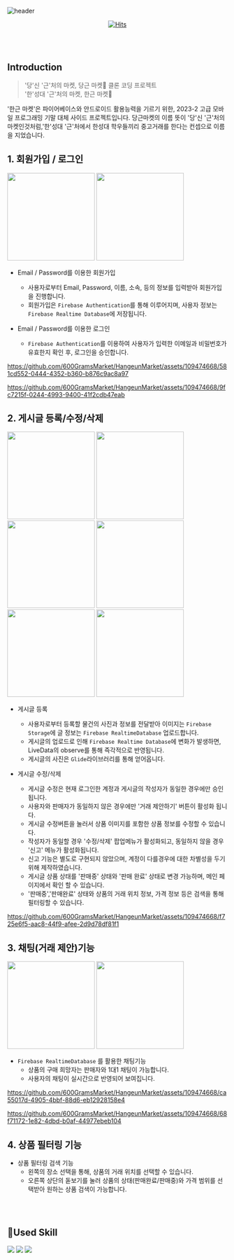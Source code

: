 ![header](https://capsule-render.vercel.app/api?type=waving&color=gradient&height=200&section=header&text=한근마켓&fontSize=60&fontAlign=78&fontAlignY=38)

<div align="center">

[![Hits](https://hits.seeyoufarm.com/api/count/incr/badge.svg?url=https%3A%2F%2Fgithub.com%2F600GramsMarket%2FHangeunMarket&count_bg=%2379C83D&title_bg=%23555555&icon=github.svg&icon_color=%23E7E7E7&title=hits&edge_flat=false)](https://hits.seeyoufarm.com)

</div>

<br><br>

## Introduction
> '당'신 '근'처의 마켓, 당근 마켓🥕 클론 코딩 프로젝트 <br>
> '한'성대 '근'처의 마켓, 한근 마켓🍖

'한근 마켓'은 파이어베이스와 안드로이드 활용능력을 기르기 위한, 2023-2 고급 모바일 프로그래밍 기말 대체 사이드 프로젝트입니다.
당근마켓의 이름 뜻이 '당'신 '근'처의 마켓인것처럼,'한'성대 '근'처에서 한성대 학우들끼리 중고거래를 한다는 컨셉으로 이름을 지었습니다.

## 1. 회원가입 / 로그인

<p float="left">
  <img src="https://github.com/600GramsMarket/HangeunMarket/assets/109474668/133d69ab-694c-4acc-871e-1f20a024f955" width="200"/>
  <img src="https://github.com/600GramsMarket/HangeunMarket/assets/109474668/67a08611-82e1-4e1f-9585-55d4eccf4e09" width="200"/> 
</p>

- Email / Password를 이용한 회원가입
  - 사용자로부터 Email, Password, 이름, 소속, 등의 정보를 입력받아 회원가입을 진행합니다.
  - 회원가입은 `Firebase Authentication`를 통해 이루어지며, 사용자 정보는 `Firebase Realtime Database`에 저장됩니다.
  
- Email / Password를 이용한 로그인
  - `Firebase Authentication`를 이용하여 사용자가 입력한 이메일과 비밀번호가 유효한지 확인 후, 로그인을 승인합니다.

https://github.com/600GramsMarket/HangeunMarket/assets/109474668/581cd552-0444-4352-b360-b876c9ac8a97

https://github.com/600GramsMarket/HangeunMarket/assets/109474668/9fc7215f-0244-4993-9400-41f2cdb47eab

## 2. 게시글 등록/수정/삭제

<p float="left">
  <img src="https://github.com/600GramsMarket/HangeunMarket/assets/109474668/5bed04ba-e3b1-469a-a1c8-b936fade04f8" width="200"/>
  <img src="https://github.com/600GramsMarket/HangeunMarket/assets/109474668/59f5a0c3-7db8-4e6d-b7b9-7ee9aa0717c1" width="200"/>
  <img src="https://github.com/600GramsMarket/HangeunMarket/assets/109474668/b3a10eb7-d066-46c4-974b-92d050f4c52c" width="200"/> 
  <img src="https://github.com/600GramsMarket/HangeunMarket/assets/109474668/5b1fbef9-560c-4779-a59a-fa7286986ea5" width="200"/>
  <img src="https://github.com/600GramsMarket/HangeunMarket/assets/109474668/c6d08978-22b9-43a7-97e5-1dc752c9b15d" width="200"/>
  <img src="https://github.com/600GramsMarket/HangeunMarket/assets/109474668/a6159ecc-9b69-4515-9c0e-882666d2a827" width="200"/>
</p>

- 게시글 등록
  - 사용자로부터 등록할 물건의 사진과 정보를 전달받아 이미지는 `Firebase Storage`에 글 정보는 `Firebase RealtimeDatabase` 업로드합니다.
  - 게시글의 업로드로 인해 `Firebase Realtime Database`에 변화가 발생하면, LiveData의 observe를 통해 즉각적으로 반영됩니다.
  - 게시글의 사진은 `Glide`라이브러리를 통해 얻어옵니다.
  
- 게시글 수정/삭제
  - 게시글 수정은 현재 로그인한 계정과 게시글의 작성자가 동일한 경우에만 승인됩니다.
  - 사용자와 판매자가 동일하지 않은 경우에만 '거래 제안하기' 버튼이 활성화 됩니다.
  - 게시글 수정버튼을 눌러서 상품 이미지를 포함한 상품 정보를 수정할 수 있습니다.
  - 작성자가 동일할 경우 '수정/삭제' 팝업메뉴가 활성화되고, 동일하지 않을 경우 '신고' 메뉴가 활성화됩니다.
  - 신고 기능은 별도로 구현되지 않았으며, 계정이 다를경우에 대한 차별성을 두기 위해 제작하였습니다.
  - 게시글 상품 상태를 '판매중' 상태와 '판매 완료' 상태로 변경 가능하며, 메인 페이지에서 확인 할 수 있습니다.
  - '판매중','판매완료' 상태와 상품의 거래 위치 정보, 가격 정보 등은 검색을 통해 필터링할 수 있습니다.



https://github.com/600GramsMarket/HangeunMarket/assets/109474668/f725e6f5-aac8-44f9-afee-2d9d78df81f1



  
## 3. 채팅(거래 제안)기능

<p float="left">
  <img src="https://github.com/600GramsMarket/HangeunMarket/assets/109474668/271ff6e8-9767-47d8-989b-7c7516473352" width="200"/>
  <img src="https://github.com/600GramsMarket/HangeunMarket/assets/109474668/81dd4cc8-c4da-4ddb-a03f-3cf0a9e05657" width="200"/>
</p>

- `Firebase RealtimeDatabase` 를 활용한 채팅기능
  - 상품의 구매 희망자는 판매자와 1대1 채팅이 가능합니다.
  - 사용자의 채팅이 실시간으로 반영되어 보여집니다.
 

https://github.com/600GramsMarket/HangeunMarket/assets/109474668/ca55017d-4905-4bbf-88d6-eb12928158e4

https://github.com/600GramsMarket/HangeunMarket/assets/109474668/68f71172-1e82-4dbd-b0af-44977ebeb104


 
## 4. 상품 필터링 기능

- 상품 필터링 검색 기능
  - 왼쪽의 장소 선택을 통해, 상품의 거래 위치를 선택할 수 있습니다.
  - 오른쪽 상단의 돋보기를 눌러 상품의 상태(판매완료/판매중)와 가격 범위를 선택받아 원하는 상품 검색이 가능합니다.



<br><br>
## 🔨Used Skill
<img src="https://img.shields.io/badge/Kotlin-7F52FF?style=flat&logo=kotlin&logoColor=white"/>
<img src="https://img.shields.io/badge/Android Studio-3DDC84?style=flat&logo=androidstudio&logoColor=white"/>
<img src="https://img.shields.io/badge/firebase-FFCA28?style=for-the-badge&logo=firebase&logoColor=white"/>



